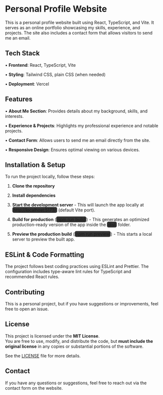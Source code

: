 # Personal Profile Website

This is a personal profile website built using React, TypeScript, and Vite.
It serves as an online portfolio showcasing my skills, experience, and projects.
The site also includes a contact form that allows visitors to send me an email.

## Tech Stack

• **Frontend**: React, TypeScript, Vite

• **Styling**: Tailwind CSS, plain CSS (when needed)

• **Deployment**: Vercel

## Features

• **About Me Section**: Provides details about my background, skills, and interests.

• **Experience & Projects**: Highlights my professional experience and notable projects.

• **Contact Form**: Allows users to send me an email directly from the site.

• **Responsive Design**: Ensures optimal viewing on various devices.

## Installation & Setup

To run the project locally, follow these steps:

1. **Clone the repository**

2. **Install dependencies**

3. **Start the development server** - This will launch the app locally at <span style="background-color: #333333; border-radius: 5px; padding: 1px 4px;">http://localhost:5173/</span> (default Vite port).

4. **Build for production** (<span style="background-color: #333333; border-radius: 5px; padding: 1px 4px;">npm run build</span>) - This generates an optimized production-ready version of the app inside the <span style="background-color: #333333; border-radius: 5px; padding: 1px 4px;">dist</span> folder.

5. **Preview the production build** (<span style="background-color: #333333; border-radius: 5px; padding: 1px 4px;">npm run preview</span>) - This starts a local server to preview the built app.

## ESLint & Code Formatting

The project follows best coding practices using ESLint and Prettier. The configuration includes type-aware lint rules for TypeScript and recommended React rules.

## Contributing

This is a personal project, but if you have suggestions or improvements, feel free to open an issue.

## License

This project is licensed under the **MIT License**.  
You are free to use, modify, and distribute the code, but **must include the original license** in any copies or substantial portions of the software.

See the [LICENSE](./LICENSE) file for more details.

## Contact

If you have any questions or suggestions, feel free to reach out via the contact form on the website.
